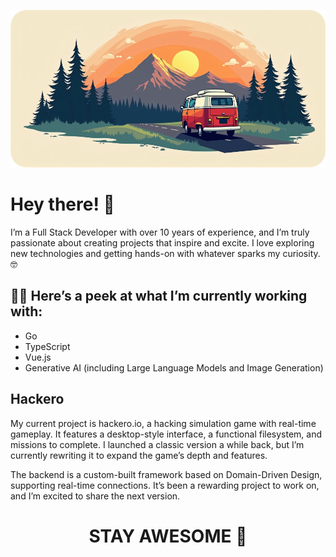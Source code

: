 ![Cover](./cover.webp)
# Hey there! 👋

I’m a Full Stack Developer with over 10 years of experience, and I’m truly passionate about creating projects that inspire and excite. I love exploring new technologies and getting hands-on with whatever sparks my curiosity. 🤓

## 🧑‍💻 Here’s a peek at what I’m currently working with:
- Go
- TypeScript
- Vue.js
- Generative AI (including Large Language Models and Image Generation)

## Hackero

My current project is hackero.io, a hacking simulation game with real-time gameplay. It features a desktop-style interface, a functional filesystem, and missions to complete. I launched a classic version a while back, but I’m currently rewriting it to expand the game’s depth and features.

The backend is a custom-built framework based on Domain-Driven Design, supporting real-time connections. It’s been a rewarding project to work on, and I’m excited to share the next version.

<h1 align="center">STAY AWESOME 🎉</h1>

